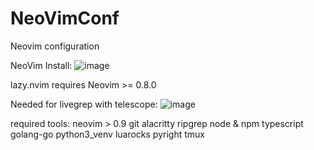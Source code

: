 # NeoVimConf
Neovim configuration 

NeoVim Install:
![image](https://github.com/cviki76/NeoVimConf/assets/101513963/33529d40-8e5f-4177-876d-e7060bff4ce7)


lazy.nvim requires Neovim >= 0.8.0

Needed for livegrep with telescope:
![image](https://github.com/cviki76/NeoVimConf/assets/101513963/a5f1d1a6-2f77-47bc-beb5-8f69b4f536a8)

required tools:
neovim > 0.9
git
alacritty
ripgrep
node & npm
typescript
golang-go
python3_venv
luarocks
pyright
tmux

